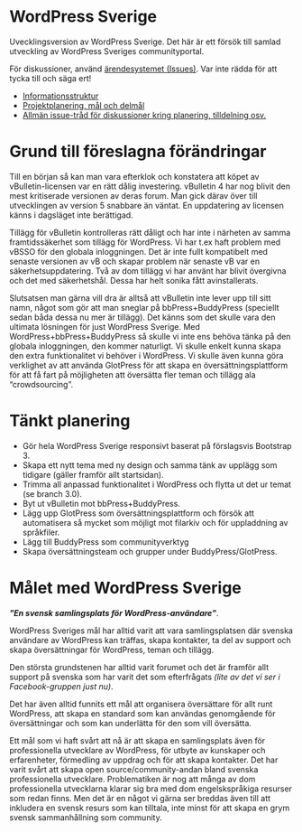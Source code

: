 WordPress Sverige
=================

Uvecklingsversion av WordPress Sverige. Det här är ett försök till samlad utveckling av WordPress Sveriges communityportal. 

För diskussioner, använd [ärendesystemet (Issues)](https://github.com/EyesX/wordpress-sverige-dev/issues). Var inte rädda för att tycka till och säga ert!

* [Informationsstruktur](https://github.com/EyesX/wordpress-sverige-dev/wiki/Informationsstruktur-f%C3%B6r-projektet)
* [Projektplanering, mål och delmål](https://github.com/EyesX/wordpress-sverige-dev/wiki/Projektplanering,-m%C3%A5l-och-delm%C3%A5l)
* [Allmän issue-tråd för diskussioner kring planering, tilldelning osv.](https://github.com/EyesX/wordpress-sverige-dev/issues/22)

Grund till föreslagna förändringar
==================================

Till en början så kan man vara efterklok och konstatera att köpet av vBulletin-licensen var en rätt dålig investering. vBulletin 4 har nog blivit den mest kritiserade versionen av deras forum. Man gick därav över till utvecklingen av version 5 snabbare än väntat. En uppdatering av licensen känns i dagsläget inte berättigad.

Tillägg för vBulletin kontrolleras rätt dåligt och har inte i närheten av samma framtidssäkerhet som tillägg för WordPress. Vi har t.ex haft problem med vBSSO för den globala inloggningen. Det är inte fullt kompatibelt med senaste versionen av vB och skapar problem när senaste vB var en säkerhetsuppdatering. Två av dom tillägg vi har använt har blivit övergivna och det med säkerhetshål. Dessa har helt sonika fått avinstallerats.

Slutsatsen man gärna vill dra är alltså att vBulletin inte lever upp till sitt namn, något som gör att man sneglar på bbPress+BuddyPress (speciellt sedan båda dessa nu mer är tillägg). Det känns som det skulle vara den ultimata lösningen för just WordPress Sverige. Med WordPress+bbPress+BuddyPress så skulle vi inte ens behöva tänka på den globala inloggningen, den kommer naturligt. Vi skulle enkelt kunna skapa den extra funktionalitet vi behöver i WordPress. Vi skulle även kunna göra verklighet av att använda GlotPress för att skapa en översättningsplattform för att få fart på möjligheten att översätta fler teman och tillägg ala “crowdsourcing”.


Tänkt planering
===============

* Gör hela WordPress Sverige responsivt baserat på förslagsvis Bootstrap 3.
* Skapa ett nytt tema med ny design och samma tänk av upplägg som tidigare (gäller framför allt startsidan).
* Trimma all anpassad funktionalitet i WordPress och flytta ut det ur temat (se branch 3.0).
* Byt ut vBulletin mot bbPress+BuddyPress.
* Lägg upp GlotPress som översättningsplattform och försök att automatisera så mycket som möjligt mot filarkiv och för uppladdning av språkfiler.
* Lägg till BuddyPress som communityverktyg
* Skapa översättningsteam och grupper under BuddyPress/GlotPress.

Målet med WordPress Sverige
===========================

***"En svensk samlingsplats för WordPress-användare"***. 

WordPress Sveriges mål har alltid varit att vara samlingsplatsen där svenska användare av WordPress kan träffas, skapa kontakter, ta del av support och skapa översättningar för WordPress, teman och tillägg.

Den största grundstenen har alltid varit forumet och det är framför allt support på svenska som har varit det som efterfrågats *(lite av det vi ser i Facebook-gruppen just nu)*.

Det har även alltid funnits ett mål att organisera översättare för allt runt WordPress, att skapa en standard som kan användas genomgående för översättningar och som kan underlätta för den som vill översätta.

Ett mål som vi haft svårt att nå är att skapa en samlingsplats även för professionella utvecklare av WordPress, för utbyte av kunskaper och erfarenheter, förmedling av uppdrag och för att skapa kontakter. Det har varit svårt att skapa open source/community-andan bland svenska professionella utvecklare. Problematiken är nog att många av dom professionella utvecklarna klarar sig bra med dom engelskspråkiga resurser som redan finns. Men det är en något vi gärna ser breddas även till att inkludera en svensk resurs som kan tilltala, inte minst för att skapa en grym svensk sammanhållning som community.
